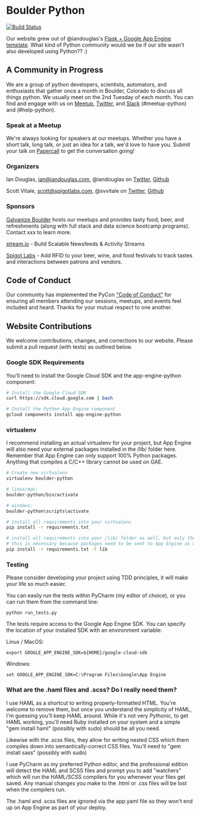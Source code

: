 # Boulder Python

[![Build Status](https://travis-ci.org/svvitale/boulder-python.svg?branch=master)](https://travis-ci.org/svvitale/boulder-python)

Our website grew out of @iandouglas's [Flask + Google App Engine template](https://github.com/iandouglas/flask-gae-skeleton).
What kind of Python community would we be if our site wasn't also developed using Python?? :)

## A Community in Progress

We are a group of python developers, scientists, automators, and enthusiasts that gather once a month in Boulder,
Colorado to discuss all things python.  We usually meet on the 2nd Tuesday of each month.  You can find and engage with 
us on [Meetup](https://www.meetup.com/boulderpython/), [Twitter](https://twitter.com/boulderpython), and 
[Slack](https://denver-dev-slack.herokuapp.com/) (#meetup-python) 
and (#help-python).

### Speak at a Meetup

We're always looking for speakers at our meetups.  Whether you have a short talk, long talk, or just an idea for a talk,
we'd love to have you.  Submit your talk on [Papercall](https://papercall.io/boulder-python) to get the conversation
going!

### Organizers
Ian Douglas, ian@iandouglas.com, @iandouglas on [Twitter](https://twitter.com/iandouglas736), 
[Github](https://github.com/iandouglas)

Scott Vitale, scott@spigotlabs.com, @svvitale on [Twitter](https://twitter.com/svvitale), 
[Github](https://github.com/svvitale)

### Sponsors

[Galvanize Boulder](https://www.galvanize.com/boulder/campus) hosts our meetups and provides tasty food, beer, and 
refreshments (along with full stack and data science bootcamp programs).  Contact xxx to learn more.

[stream.io](https://getstream.io/) - Build Scalable Newsfeeds & Activity Streams

[Spigot Labs](http://spigotlabs.com/) - Add RFID to your beer, wine, and food festivals to track tastes and interactions 
between patrons and vendors.

## Code of Conduct

Our community has implemented the PyCon ["Code of Conduct"](https://us.pycon.org/2017/about/code-of-conduct/) for ensuring 
all members attending our sessions, meetups, and events feel included and heard. Thanks for your mutual respect to one 
another.

## Website Contributions

We welcome contributions, changes, and corrections to our website.  Please submit a pull request (with tests) as 
outlined below.

### Google SDK Requirements

You'll need to install the Google Cloud SDK and the app-engine-python component:

```bash
# Install the Google Cloud SDK
curl https://sdk.cloud.google.com | bash

# Install the Python App Engine component
gcloud components install app-engine-python
```

### virtualenv

I recommend installing an actual virtualenv for your project, but App Engine will also need your external packages
installed in the /lib/ folder here. Remember that App Engine can only support 100% Python packages. Anything that
compiles a C/C++ library cannot be used on GAE.

```bash
# Create new virtualenv
virtualenv boulder-python

# linux/mac:
boulder-python/bin/activate

# windows:
boulder-python\scripts\activate

# install all requirements into your virtualenv
pip install -r requirements.txt

# install all requirements into your /lib/ folder as well, but only the packages
# this is necessary because packages need to be sent to App Engine as well
pip install -r requirements.txt -t lib
```

### Testing

Please consider developing your project using TDD principles, it will make your life so much easier.

You can easily run the tests within PyCharm (my editor of choice), or you can run them from the command line:

```python run_tests.py```

The tests require access to the Google App Engine SDK.  You can specify the location of your installed SDK with an
environment variable:

Linux / MacOS:

```export GOOGLE_APP_ENGINE_SDK=${HOME}/google-cloud-sdk```

Windows:

```set GOOGLE_APP_ENGINE_SDK=C:\Program Files\Google\App Engine```

### What are the .haml files and .scss? Do I really need them?

I use HAML as a shortcut to writing properly-formatted HTML. You're welcome to remove them, but once you understand
the simplicity of HAML, I'm guessing you'll keep HAML around. While it's not very Pythonic, to get HAML working,
you'll need Ruby installed on your system and a simple "gem install haml" (possibly with sudo) should be all you need.

Likewise with the .scss files, they allow for writing nested CSS which them compiles down into semantically-correct
CSS files. You'll need to "gem install sass" (possibly with sudo)

I use PyCharm as my preferred Python editor, and the professional edition will detect the HAML and SCSS files and
prompt you to add "watchers" which will run the HAML/SCSS compilers for you whenever your files get saved. Any manual
changes you make to the .html or .css files will be lost when the compilers run.

The .haml and .scss files are ignored via the app.yaml file so they won't end up on App Engine as part of your deploy.
